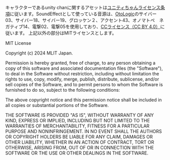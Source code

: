 キャラクターであるunity chanに関するアセットは[ユニティちゃんライセンス条項](https://unity-chan.com/contents/license_jp/)に従います。SoundEffectとして使っている音源は、[OtoLogic](https://otologic.jp/)のサイバー03、サイバー18、サイバー19、グロッケン２、アクセント43、オノマトペ　ネガティブ14、電撃02、電撃05を使用しており、[CCライセンス（CC BY 4.0）](https://creativecommons.org/licenses/by/4.0/legalcode.ja)に従います。
上記以外の部分はMITライセンスとします。


MIT License

Copyright (c) 2024 MLIT Japan.

Permission is hereby granted, free of charge, to any person obtaining a copy
of this software and associated documentation files (the "Software"), to deal
in the Software without restriction, including without limitation the rights
to use, copy, modify, merge, publish, distribute, sublicense, and/or sell
copies of the Software, and to permit persons to whom the Software is
furnished to do so, subject to the following conditions:

The above copyright notice and this permission notice shall be included in all
copies or substantial portions of the Software.

THE SOFTWARE IS PROVIDED "AS IS", WITHOUT WARRANTY OF ANY KIND, EXPRESS OR
IMPLIED, INCLUDING BUT NOT LIMITED TO THE WARRANTIES OF MERCHANTABILITY,
FITNESS FOR A PARTICULAR PURPOSE AND NONINFRINGEMENT. IN NO EVENT SHALL THE
AUTHORS OR COPYRIGHT HOLDERS BE LIABLE FOR ANY CLAIM, DAMAGES OR OTHER
LIABILITY, WHETHER IN AN ACTION OF CONTRACT, TORT OR OTHERWISE, ARISING FROM,
OUT OF OR IN CONNECTION WITH THE SOFTWARE OR THE USE OR OTHER DEALINGS IN THE
SOFTWARE.

